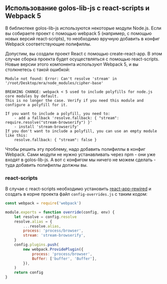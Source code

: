 ## Использование golos-lib-js с react-scripts и Webpack 5

В библиотеке golos-lib-js используются некоторые модули Node.js. Если вы собираете проект с помощью webpack 5 (например, с помощью новых версий react-scripts), то необходимо вручную добавить в конфиг Webpack соответствующие полифиллы.

Допустим, вы создали проект React с помощью create-react-app. В этом случае сборка проекта будет осуществляться с помощью react-scripts. Новые версии этого компонента используют Webpack 5, и вы столкнетесь с такой ошибкой:

```
Module not found: Error: Can't resolve 'stream' in '/root/Desktop/mra/node_modules/cipher-base'

BREAKING CHANGE: webpack < 5 used to include polyfills for node.js core modules by default.
This is no longer the case. Verify if you need this module and configure a polyfill for it.

If you want to include a polyfill, you need to:
	- add a fallback 'resolve.fallback: { "stream": require.resolve("stream-browserify") }'
	- install 'stream-browserify'
If you don't want to include a polyfill, you can use an empty module like this:
	resolve.fallback: { "stream": false }
```

Чтобы решить эту проблему, надо добавить полифиллы в конфиг Webpack. Сами модули не нужно устанавливать через npm - они уже входят в golos-lib-js. А вот с конфигом мы ничего не можем сделать - туда добавить полифиллы должны вы.

### react-scripts

В случае с react-scripts необходимо установить [react-app-rewired](https://www.npmjs.com/package/react-app-rewired) и создать в корне проекта файл `config-overrides.js` с таким кодом:
```js
const webpack = require('webpack')

module.exports = function override(config, env) {
    let resolve = config.resolve
    resolve.alias = {
        ...resolve.alias,
        process: 'process/browser',
        stream: 'stream-browserify',
    }
    config.plugins.push(
        new webpack.ProvidePlugin({
            process: 'process/browser',
            Buffer: ['buffer', 'Buffer'],
        }),
    )
    return config
}
```
